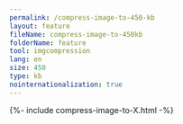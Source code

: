 ```yaml
---
permalink: /compress-image-to-450-kb
layout: feature
fileName: compress-image-to-450kb
folderName: feature
tool: imgcompression
lang: en
size: 450
type: kb
nointernationalization: true
---
```

{%- include compress-image-to-X.html -%}       
